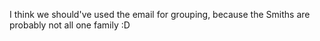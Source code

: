 I think we should've used the email for grouping, because the Smiths are probably not all one family :D
